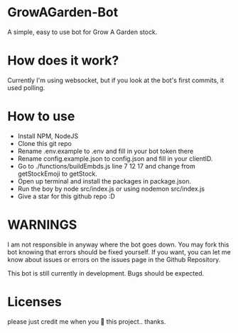 # GrowAGarden-Bot
A simple, easy to use bot for Grow A Garden stock.

# How does it work?
Currently I'm using websocket, but if you look at the bot's first commits, it used polling. 

# How to use 

- Install NPM, NodeJS
- Clone this git repo
- Rename .env.example to .env and fill in your bot token there
- Rename config.example.json to config.json and fill in your clientID.
- Go to ./functions/buildEmbds.js line 7 12 17 and change from getStockEmoji to getStock.
- Open up terminal and install the packages in package.json.
- Run the boy by node src/index.js or using nodemon src/index.js
- Give a star for this github repo :D

# WARNINGS
I am not responsible in anyway where the bot goes down. You may fork this bot knowing that errors should be fixed yourself. If you want, you can let me know about issues or errors on the issues page in the Github Repository.

This bot is still currently in development. Bugs should be expected.


# Licenses
please just credit me when you 🍴 this project.. thanks.